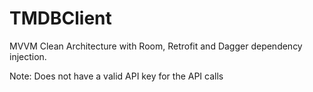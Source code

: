 # TMDBClient

MVVM Clean Architecture with Room, Retrofit and Dagger dependency injection.

Note: Does not have a valid API key for the API calls
